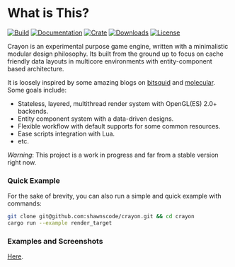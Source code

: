 # What is This?
[![Build](https://travis-ci.org/shawnscode/crayon.svg?branch=master)](https://travis-ci.org/shawnscode/crayon)
[![Documentation](https://docs.rs/crayon/badge.svg)](https://docs.rs/crayon)
[![Crate](https://img.shields.io/crates/v/crayon.svg)](https://crates.io/crates/crayon)
[![Downloads](https://img.shields.io/crates/d/crayon.svg)](https://crates.io/crates/crayon)
[![License](https://img.shields.io/crates/l/crayon.svg)](https://github.com/shawnscode/crayon/blob/master/LICENSE-APACHE)

Crayon is an experimental purpose game engine, written with a minimalistic modular design philosophy. Its built from the ground up to focus on cache friendly data layouts in multicore environments with entity-component based architecture.

It is loosely inspired by some amazing blogs on [bitsquid](https://bitsquid.blogspot.de) and [molecular](https://blog.molecular-matters.com). Some goals include:

- Stateless, layered, multithread render system with OpenGL(ES) 2.0+ backends.
- Entity component system with a data-driven designs.
- Flexible workflow with default supports for some common resources.
- Ease scripts integration with Lua.
- etc.

*Warning*: This project is a work in progress and far from a stable version right now.

### Quick Example
For the sake of brevity, you can also run a simple and quick example with commands:

``` sh
git clone git@github.com:shawnscode/crayon.git && cd crayon
cargo run --example render_target
```

### Examples and Screenshots

[Here](./examples).